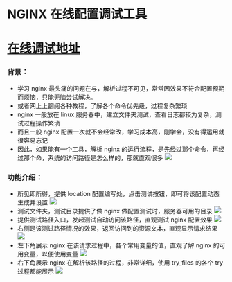 # NGINX 在线配置调试工具
# [在线调试地址](http://blog.luckly-mjw.cn/tool-show/nginx-online-config-debug/index.html)

### 背景：

- 学习 nginx 最头痛的问题在与，解析过程不可见，常常因效果不符合配置预期而烦恼，只能无脑尝试解决。
- 或者网上上翻阅各种教程，了解各个命令优先级，过程复杂繁琐
- nginx 一般放在 linux 服务器中，建立文件夹测试，查看日志都较为复杂，测试过程操作繁琐
- 而且一般 nginx 配置一次就不会经常改，学习成本高，刚学会，没有得运用就很容易忘记
- 因此，如果能有一个工具，解析 nginx 的运行流程，是先经过那个命令，再经过那个命，系统的访问路径是怎么样的，那就直观很多
![](https://upyun.luckly-mjw.cn/Assets/nginx-online-config-debug/background.png)



### 功能介绍：

- 所见即所得，提供 location 配置编写处，点击测试按钮，即可将该配置动态生成并设置
![](https://upyun.luckly-mjw.cn/Assets/nginx-online-config-debug/001.png)
- 测试文件夹，测试目录提供了做 nginx 做配置测试时，服务器可用的目录
![](https://upyun.luckly-mjw.cn/Assets/nginx-online-config-debug/003.png)
- 提供测试路径入口，发起测试自动访问该路径，直观测试 nginx 配置效果
![](https://upyun.luckly-mjw.cn/Assets/nginx-online-config-debug/006.png)
- 右侧是该测试路径情况的效果，返回访问到的资源文本，直观显示请求结果
![](https://upyun.luckly-mjw.cn/Assets/nginx-online-config-debug/002.png)
- 左下角展示 nginx 在该请求过程中，各个常用变量的值，直观了解 nginx 的可用变量，以便使用变量
![](https://upyun.luckly-mjw.cn/Assets/nginx-online-config-debug/004.png)
- 右下角展示 nginx 在解析该路径的过程，非常详细，使用 try_files 的各个 try 过程都能展示
![](https://upyun.luckly-mjw.cn/Assets/nginx-online-config-debug/005.png)
